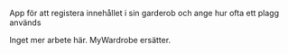 App för att registera innehållet i sin garderob och ange hur ofta ett plagg används

Inget mer arbete här. MyWardrobe ersätter.
